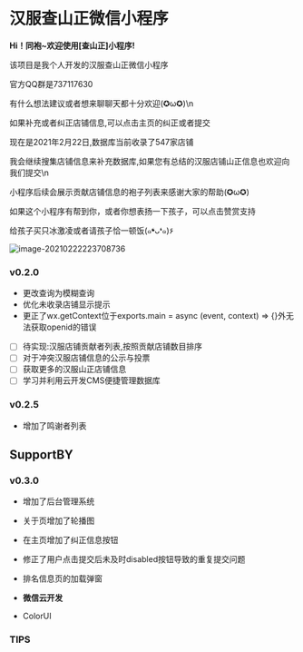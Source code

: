 # 汉服查山正微信小程序
**Hi！同袍~欢迎使用[查山正]小程序!**

该项目是我个人开发的汉服查山正微信小程序

官方QQ群是737117630

有什么想法建议或者想来聊聊天都十分欢迎(✪ω✪)\n

如果补充或者纠正店铺信息,可以点击主页的纠正或者提交

现在是2021年2月22日,数据库当前收录了547家店铺

我会继续搜集店铺信息来补充数据库,如果您有总结的汉服店铺山正信息也欢迎向我们提交\n

小程序后续会展示贡献店铺信息的袍子列表来感谢大家的帮助(✪ω✪)

  

如果这个小程序有帮到你，或者你想表扬一下孩子，可以点击赞赏支持

给孩子买只冰激凌或者请孩子恰一顿饭(๑❛ᴗ❛๑)۶

![image-20210222223708736](./miniprogram/images/money.jpg.jpg)
### v0.2.0
* 更改查询为模糊查询
* 优化未收录店铺显示提示
* 更正了wx.getContext位于exports.main = async (event, context) => {}外无法获取openid的错误
- [ ] ​ 待实现:汉服店铺贡献者列表,按照贡献店铺数目排序
- [ ]  对于冲突汉服店铺信息的公示与投票
- [ ]  获取更多的汉服山正店铺信息
- [ ]  学习并利用云开发CMS便捷管理数据库
### v0.2.5
* 增加了鸣谢者列表
## SupportBY
### v0.3.0
* 增加了后台管理系统
* 关于页增加了轮播图
* 在主页增加了纠正信息按钮
* 修正了用户点击提交后未及时disabled按钮导致的重复提交问题
* 排名信息页的加载弹窗
* **微信云开发**

* ColorUI

### TIPS

​	




